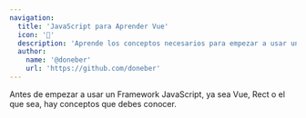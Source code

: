 ```yaml
---
navigation:
  title: 'JavaScript para Aprender Vue'
  icon: '💛'
  description: 'Aprende los conceptos necesarios para empezar a usar un framework basado en JavaScript, en este caso Vue.'
  author:
    name: '@doneber'
    url: 'https://github.com/doneber'
---
```


Antes de empezar a usar un Framework JavaScript, ya sea Vue, Rect o el que sea, hay conceptos que debes conocer.
